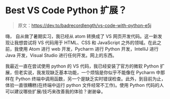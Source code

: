 # Best VS Code Python 扩展？

> 原文：<https://dev.to/badrecordlength/vs-code-with-python-e5j>

嗨，
自从做了暑期实习，我已经从 atom 转换成了 VS 网页开发代码。这一新发现让我想尝试将 VS 代码用于 HTML、CSS 和 JavaScript 之外的领域。在此之前，我使用 Atom 进行 web 开发，Pycharm 进行 Python 开发，IntelliJ 进行 Java 开发，Visual Studio 进行任何开发。网上的东西。

我最近一直在尝试使用 python 的 VS 代码，我已经安装了官方的微软 Python 扩展，但老实说，我发现缺乏基本功能，一个烦恼是你似乎不能像在 Pycharm 中那样在 Python 终端中调用函数，另一个是缺乏实时错误检查。此外，到目前为止，体验一直很糟糕(在终端中运行 python 文件经常不工作)。使用 Python 代码的人可以建议哪些扩展/技巧来改善我的体验？谢谢😁。